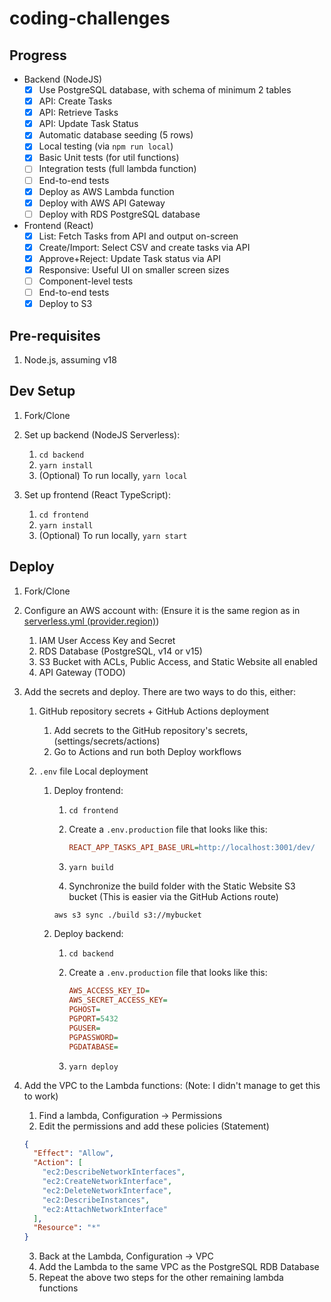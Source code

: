 # coding-challenges

## Progress

- Backend (NodeJS)
  - [x] Use PostgreSQL database, with schema of minimum 2 tables
  - [x] API: Create Tasks
  - [x] API: Retrieve Tasks
  - [x] API: Update Task Status
  - [x] Automatic database seeding (5 rows)
  - [x] Local testing (via `npm run local`)
  - [x] Basic Unit tests (for util functions)
  - [ ] Integration tests (full lambda function)
  - [ ] End-to-end tests
  - [x] Deploy as AWS Lambda function
  - [x] Deploy with AWS API Gateway
  - [ ] Deploy with RDS PostgreSQL database
- Frontend (React)
  - [x] List: Fetch Tasks from API and output on-screen
  - [x] Create/Import: Select CSV and create tasks via API
  - [x] Approve+Reject: Update Task status via API
  - [x] Responsive: Useful UI on smaller screen sizes
  - [ ] Component-level tests
  - [ ] End-to-end tests
  - [x] Deploy to S3

## Pre-requisites

1. Node.js, assuming v18

## Dev Setup

1.  Fork/Clone
2.  Set up backend (NodeJS Serverless):

    1.  `cd backend`
    2.  `yarn install`
    3.  (Optional) To run locally, `yarn local`

3.  Set up frontend (React TypeScript):

    1.  `cd frontend`
    2.  `yarn install`
    3.  (Optional) To run locally, `yarn start`

## Deploy

1. Fork/Clone
2. Configure an AWS account with: (Ensure it is the same region as in [serverless.yml (provider.region)](serverless.yml))
   1. IAM User Access Key and Secret
   2. RDS Database (PostgreSQL, v14 or v15)
   3. S3 Bucket with ACLs, Public Access, and Static Website all enabled
   4. API Gateway (TODO)
3. Add the secrets and deploy. There are two ways to do this, either:

   1. GitHub repository secrets + GitHub Actions deployment
      1. Add secrets to the GitHub repository's secrets, (settings/secrets/actions)
      2. Go to Actions and run both Deploy workflows
   2. `.env` file Local deployment

      1. Deploy frontend:

         1. `cd frontend`
         2. Create a `.env.production` file that looks like this:

            ```ini
            REACT_APP_TASKS_API_BASE_URL=http://localhost:3001/dev/
            ```

         3. `yarn build`
         4. Synchronize the build folder with the Static Website S3 bucket (This is easier via the GitHub Actions route)

         ```sh
         aws s3 sync ./build s3://mybucket
         ```

      2. Deploy backend:

         1. `cd backend`
         2. Create a `.env.production` file that looks like this:

            ```ini
            AWS_ACCESS_KEY_ID=
            AWS_SECRET_ACCESS_KEY=
            PGHOST=
            PGPORT=5432
            PGUSER=
            PGPASSWORD=
            PGDATABASE=
            ```

         3. `yarn deploy`

4. Add the VPC to the Lambda functions: (Note: I didn't manage to get this to work)
   1. Find a lambda, Configuration -> Permissions
   2. Edit the permissions and add these policies (Statement)
   ```json
   {
     "Effect": "Allow",
     "Action": [
       "ec2:DescribeNetworkInterfaces",
       "ec2:CreateNetworkInterface",
       "ec2:DeleteNetworkInterface",
       "ec2:DescribeInstances",
       "ec2:AttachNetworkInterface"
     ],
     "Resource": "*"
   }
   ```
   3. Back at the Lambda, Configuration -> VPC
   4. Add the Lambda to the same VPC as the PostgreSQL RDB Database
   5. Repeat the above two steps for the other remaining lambda functions
